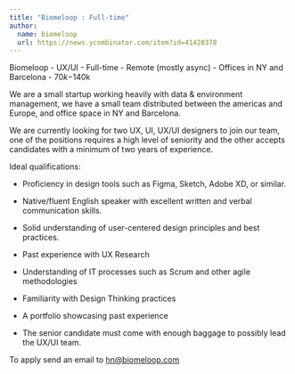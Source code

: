 ```yaml
---
title: "Biomeloop : Full-time"
author:
  name: biomeloop
  url: https://news.ycombinator.com/item?id=41428378
---
```

Biomeloop - UX&#x2F;UI - Full-time - Remote (mostly async) - Offices in NY and Barcelona - $70k-$140k

We are a small startup working heavily with data &amp; environment management, we have a small team distributed between the americas and Europe, and office space in NY and Barcelona.

We are currently looking for two UX, UI, UX&#x2F;UI designers to join our team, one of the positions requires a high level of seniority and the other accepts candidates with a minimum of two years of experience.

Ideal qualifications:

* Proficiency in design tools such as Figma, Sketch, Adobe XD, or similar.

* Native&#x2F;fluent English speaker with excellent written and verbal communication skills.

* Solid understanding of user-centered design principles and best practices.

* Past experience with UX Research

* Understanding of IT processes such as Scrum and other agile methodologies

* Familiarity with Design Thinking practices

* A portfolio showcasing past experience

* The senior candidate must come with enough baggage to possibly lead the UX&#x2F;UI team.

To apply send an email to hn@biomeloop.com
